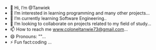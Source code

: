 - 👋 Hi, I’m @Tanwiek
- 👀 I’m interested in learning programming and many other projects...
- 🌱 I’m currently learning Software Engineering..
- 💞️ I’m looking to collaborate on projects related to my field of study...
- 📫 How to reach me www.coloneltanwie73@gmail.com...
- 😄 Pronouns: ""...
- ⚡ Fun fact:coding ...

<!---
Tanwiek/Tanwiek is a ✨ special ✨ repository because its `README.md` (this file) appears on your GitHub profile.
You can click the Preview link to take a look at your changes.
--->
